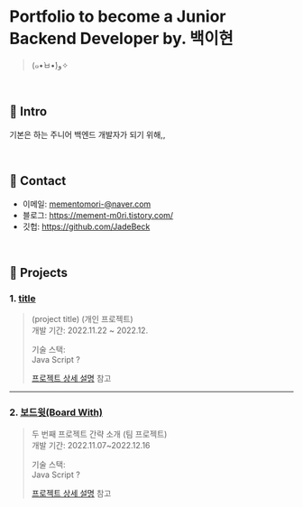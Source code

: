 # Portfolio to become a Junior Backend Developer by. 백이현
>(๑•̀ㅂ•́)و✧

</br>

## :pushpin: Intro
기본은 하는 주니어 백엔드 개발자가 되기 위해,,

</br>

## :pushpin: Contact
- 이메일: mementomori-@naver.com
- 블로그: https://mement-m0ri.tistory.com/
- 깃헙: https://github.com/JadeBeck

</br>

## :pushpin: Projects
### 1. [title](https://github.com/)
>(project title) (개인 프로젝트)  
>개발 기간: 2022.11.22 ~ 2022.12.  
>  
>기술 스택:  
>Java Script ?
> 
>  
>[프로젝트 상세 설명](https://github.com/JadeBeck) 참고

---

### 2. [보드윗(Board With)]()
>두 번째 프로젝트 간략 소개  (팀 프로젝트)  
>개발 기간: 2022.11.07~2022.12.16
>  
>기술 스택:  
>Java Script ? 
>  
>  
>[프로젝트 상세 설명](https://github.com/talli0505/Hanghae_final_mongoose) 참고
